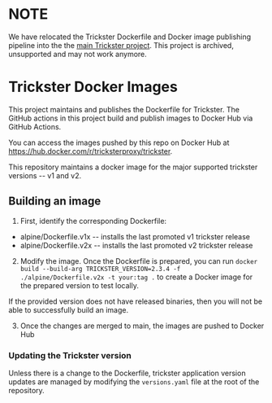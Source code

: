 # NOTE

We have relocated the Trickster Dockerfile and Docker image publishing pipeline into the the [main Trickster project](https://github.com/trickstercache/trickster). This project is archived, unsupported and may not work anymore.

# Trickster Docker Images

This project maintains and publishes the Dockerfile for Trickster. The GitHub actions in this project build and publish images to Docker Hub via GitHub Actions.

You can access the images pushed by this repo on Docker Hub at <https://hub.docker.com/r/tricksterproxy/trickster>.

This repository maintains a docker image for the major supported trickster versions -- v1 and v2.

## Building an image

1. First, identify the corresponding Dockerfile:

- alpine/Dockerfile.v1x -- installs the last promoted v1 trickster release
- alpine/Dockerfile.v2x -- installs the last promoted v2 trickster release

2. Modify the image. Once the Dockerfile is prepared, you can run `docker build --build-arg TRICKSTER_VERSION=2.3.4 -f ./alpine/Dockerfile.v2x -t your:tag .` to create a Docker image for the prepared version to test locally.

If the provided version does not have released binaries, then you will not be able to successfully build an image.

3. Once the changes are merged to main, the images are pushed to Docker Hub

### Updating the Trickster version

Unless there is a change to the Dockerfile, trickster application version updates are managed by modifying the `versions.yaml` file at the root of the repository.
